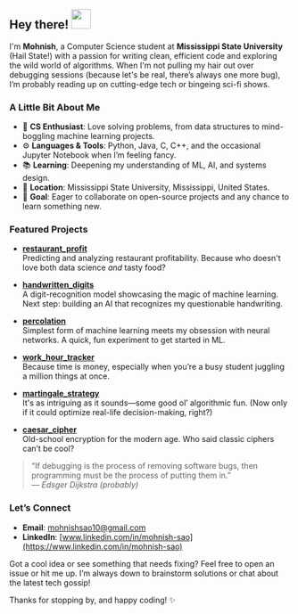 ## Hey there! <img src="https://media.giphy.com/media/hvRJCLFzcasrR4ia7z/giphy.gif" width="35px">

I'm **Mohnish**, a Computer Science student at **Mississippi State University** (Hail State!) with a passion for writing clean, efficient code and exploring the wild world of algorithms. When I'm not pulling my hair out over debugging sessions (because let's be real, there’s always one more bug), I’m probably reading up on cutting-edge tech or bingeing sci-fi shows.

### A Little Bit About Me

- 🧠 **CS Enthusiast**: Love solving problems, from data structures to mind-boggling machine learning projects.
- ⚙️ **Languages & Tools**: Python, Java, C, C++, and the occasional Jupyter Notebook when I’m feeling fancy.
- 📚 **Learning**: Deepening my understanding of ML, AI, and systems design. 
- 📍 **Location**: Mississippi State University, Mississippi, United States.
- 💼 **Goal**: Eager to collaborate on open-source projects and any chance to learn something new.

### Featured Projects

- **[restaurant_profit](https://github.com/mohnish-dev/restaurant_profit)**  
  Predicting and analyzing restaurant profitability. Because who doesn't love both data science *and* tasty food?

- **[handwritten_digits](https://github.com/mohnish-dev/handwritten_digits)**  
  A digit-recognition model showcasing the magic of machine learning. Next step: building an AI that recognizes my questionable handwriting.

- **[percolation](https://github.com/mohnish-dev/percolation)**  
  Simplest form of machine learning meets my obsession with neural networks. A quick, fun experiment to get started in ML.

- **[work_hour_tracker](https://github.com/mohnish-dev/work_hour_tracker)**  
  Because time is money, especially when you’re a busy student juggling a million things at once.

- **[martingale_strategy](https://github.com/mohnish-dev/martingale_strategy)**  
  It's as intriguing as it sounds—some good ol’ algorithmic fun. (Now only if it could optimize real-life decision-making, right?)

- **[caesar_cipher](https://github.com/mohnish-dev/caesar_cipher)**  
  Old-school encryption for the modern age. Who said classic ciphers can’t be cool?

> “If debugging is the process of removing software bugs, then programming must be the process of putting them in.”  
> *— Edsger Dijkstra (probably)*

### Let’s Connect

- **Email**: [mohnishsao10@gmail.com](mailto:mohnishsao10@gmail.com)  
- **LinkedIn**: [www.linkedin.com/in/mohnish-sao](https://www.linkedin.com/in/mohnish-sao)

Got a cool idea or see something that needs fixing? Feel free to open an issue or hit me up. I’m always down to brainstorm solutions or chat about the latest tech gossip!

Thanks for stopping by, and happy coding! :sparkles:
